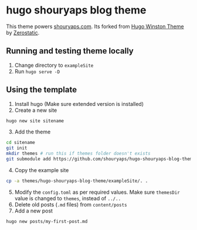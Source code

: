 # hugo shouryaps blog theme

This theme powers [shouryaps.com](https://shouryaps.com). Its forked from [Hugo Winston Theme](https://github.com/zerostaticthemes/hugo-winston-theme) by [Zerostatic](https://www.zerostatic.io/).  

## Running and testing theme locally
1. Change directory to `exampleSite`
2. Run `hugo serve -D`

## Using the template
1. Install hugo (Make sure extended version is installed)
2. Create a new site
```sh
hugo new site sitename
```
3. Add the theme
```sh
cd sitename
git init
mkdir themes # run this if themes folder doesn't exists
git submodule add https://github.com/shouryaps/hugo-shouryaps-blog-theme.git themes/hugo-shouryaps-blog-theme
```
4. Copy the example site
```sh
cp -a themes/hugo-shouryaps-blog-theme/exampleSite/. .
```
5. Modify the `config.toml` as per required values. Make sure `themesDir` value is changed to `themes`, instead of `../..`
6. Delete old posts (`.md` files) from `content/posts`
7. Add a new post
```sh
hugo new posts/my-first-post.md
```